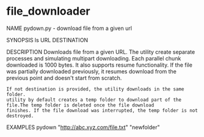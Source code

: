 # file_downloader

NAME
        pydown.py - download file from a given url

SYNOPSIS
        ls URL DESTINATION

DESCRIPTION
        Downloads file from a given URL. The utility create separate processes and simulating multipart downloading. Each parallel 
	chunk downloaded is 1000 bytes. It also supports resume functionality. If the file was partially downloaded previously, it
	resumes download from the previous point and doesn't start from scratch. 
	
	If not destination is provided, the utility downloads in the same folder.
	utility by default creates a temp folder to download part of the file.The temp folder is deleted once the file download 
	finishes. If the file download was interrupted, the temp folder is not destroyed.
EXAMPLES
	pydown "http://abc.xyz.com/file.txt" "newfolder"
